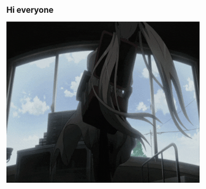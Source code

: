 ## Hi everyone
<div align="center">
  <img src="yo.gif" alt="YosugaNoSora" width="750" height="420">
</div>
